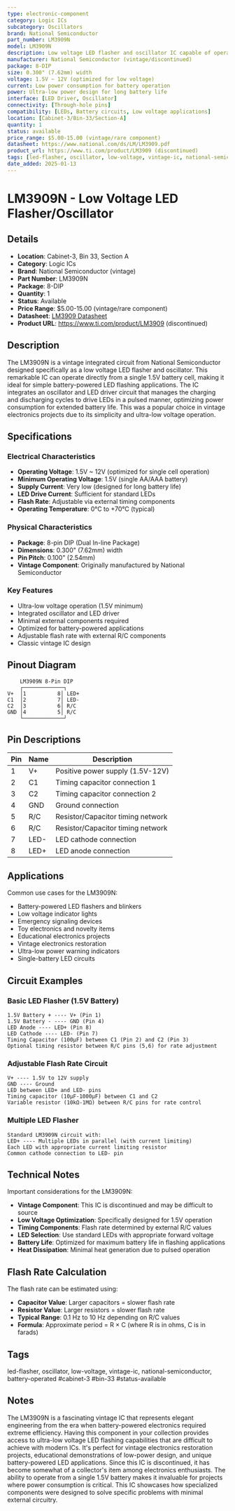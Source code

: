 ```yaml
---
type: electronic-component
category: Logic ICs
subcategory: Oscillators
brand: National Semiconductor
part_number: LM3909N
model: LM3909N
description: Low voltage LED flasher and oscillator IC capable of operating from single 1.5V battery
manufacturer: National Semiconductor (vintage/discontinued)
package: 8-DIP
size: 0.300" (7.62mm) width
voltage: 1.5V ~ 12V (optimized for low voltage)
current: Low power consumption for battery operation
power: Ultra-low power design for long battery life
interface: [LED Driver, Oscillator]
connectivity: [Through-hole pins]
compatibility: [LEDs, Battery circuits, Low voltage applications]
location: [Cabinet-3/Bin-33/Section-A]
quantity: 1
status: available
price_range: $5.00-15.00 (vintage/rare component)
datasheet: https://www.national.com/ds/LM/LM3909.pdf
product_url: https://www.ti.com/product/LM3909 (discontinued)
tags: [led-flasher, oscillator, low-voltage, vintage-ic, national-semiconductor, battery-operated, cabinet-3, bin-33, status-available]
date_added: 2025-01-13
---
```


# LM3909N - Low Voltage LED Flasher/Oscillator

## Details

- **Location**: Cabinet-3, Bin 33, Section A
- **Category**: Logic ICs
- **Brand**: National Semiconductor (vintage)
- **Part Number**: LM3909N
- **Package**: 8-DIP
- **Quantity**: 1
- **Status**: Available
- **Price Range**: $5.00-15.00 (vintage/rare component)
- **Datasheet**: [LM3909 Datasheet](https://www.national.com/ds/LM/LM3909.pdf)
- **Product URL**: https://www.ti.com/product/LM3909 (discontinued)

## Description

The LM3909N is a vintage integrated circuit from National Semiconductor designed specifically as a low voltage LED flasher and oscillator. This remarkable IC can operate directly from a single 1.5V battery cell, making it ideal for simple battery-powered LED flashing applications. The IC integrates an oscillator and LED driver circuit that manages the charging and discharging cycles to drive LEDs in a pulsed manner, optimizing power consumption for extended battery life. This was a popular choice in vintage electronics projects due to its simplicity and ultra-low voltage operation.

## Specifications

### Electrical Characteristics
- **Operating Voltage**: 1.5V ~ 12V (optimized for single cell operation)
- **Minimum Operating Voltage**: 1.5V (single AA/AAA battery)
- **Supply Current**: Very low (designed for long battery life)
- **LED Drive Current**: Sufficient for standard LEDs
- **Flash Rate**: Adjustable via external timing components
- **Operating Temperature**: 0°C to +70°C (typical)

### Physical Characteristics  
- **Package**: 8-pin DIP (Dual In-line Package)
- **Dimensions**: 0.300" (7.62mm) width
- **Pin Pitch**: 0.100" (2.54mm)
- **Vintage Component**: Originally manufactured by National Semiconductor

### Key Features
- Ultra-low voltage operation (1.5V minimum)
- Integrated oscillator and LED driver
- Minimal external components required
- Optimized for battery-powered applications
- Adjustable flash rate with external R/C components
- Classic vintage IC design

## Pinout Diagram

```
    LM3909N 8-Pin DIP
    ┌─────────────┐
V+  │1          8│ LED+
C1  │2          7│ LED-
C2  │3          6│ R/C
GND │4          5│ R/C
    └─────────────┘
```

## Pin Descriptions

| Pin | Name | Description |
|-----|------|-------------|
| 1   | V+   | Positive power supply (1.5V-12V) |
| 2   | C1   | Timing capacitor connection 1 |
| 3   | C2   | Timing capacitor connection 2 |
| 4   | GND  | Ground connection |
| 5   | R/C  | Resistor/Capacitor timing network |
| 6   | R/C  | Resistor/Capacitor timing network |
| 7   | LED- | LED cathode connection |
| 8   | LED+ | LED anode connection |

## Applications

Common use cases for the LM3909N:
- Battery-powered LED flashers and blinkers
- Low voltage indicator lights
- Emergency signaling devices
- Toy electronics and novelty items
- Educational electronics projects
- Vintage electronics restoration
- Ultra-low power warning indicators
- Single-battery LED circuits

## Circuit Examples

### Basic LED Flasher (1.5V Battery)
```
1.5V Battery + ---- V+ (Pin 1)
1.5V Battery - ---- GND (Pin 4)
LED Anode ---- LED+ (Pin 8)
LED Cathode ---- LED- (Pin 7)
Timing Capacitor (100µF) between C1 (Pin 2) and C2 (Pin 3)
Optional timing resistor between R/C pins (5,6) for rate adjustment
```

### Adjustable Flash Rate Circuit
```
V+ ---- 1.5V to 12V supply
GND ---- Ground
LED between LED+ and LED- pins
Timing capacitor (10µF-1000µF) between C1 and C2
Variable resistor (10kΩ-1MΩ) between R/C pins for rate control
```

### Multiple LED Flasher
```
Standard LM3909N circuit with:
LED+ ---- Multiple LEDs in parallel (with current limiting)
Each LED with appropriate current limiting resistor
Common cathode connection to LED- pin
```

## Technical Notes

Important considerations for the LM3909N:
- **Vintage Component**: This IC is discontinued and may be difficult to source
- **Low Voltage Optimization**: Specifically designed for 1.5V operation
- **Timing Components**: Flash rate determined by external R/C values
- **LED Selection**: Use standard LEDs with appropriate forward voltage
- **Battery Life**: Optimized for maximum battery life in flashing applications
- **Heat Dissipation**: Minimal heat generation due to pulsed operation

## Flash Rate Calculation

The flash rate can be estimated using:
- **Capacitor Value**: Larger capacitors = slower flash rate
- **Resistor Value**: Larger resistors = slower flash rate
- **Typical Range**: 0.1 Hz to 10 Hz depending on R/C values
- **Formula**: Approximate period = R × C (where R is in ohms, C is in farads)

## Tags

led-flasher, oscillator, low-voltage, vintage-ic, national-semiconductor, battery-operated #cabinet-3 #bin-33 #status-available

## Notes

The LM3909N is a fascinating vintage IC that represents elegant engineering from the era when battery-powered electronics required extreme efficiency. Having this component in your collection provides access to ultra-low voltage LED flashing capabilities that are difficult to achieve with modern ICs. It's perfect for vintage electronics restoration projects, educational demonstrations of low-power design, and unique battery-powered LED applications. Since this IC is discontinued, it has become somewhat of a collector's item among electronics enthusiasts. The ability to operate from a single 1.5V battery makes it invaluable for projects where power consumption is critical. This IC showcases how specialized components were designed to solve specific problems with minimal external circuitry.
